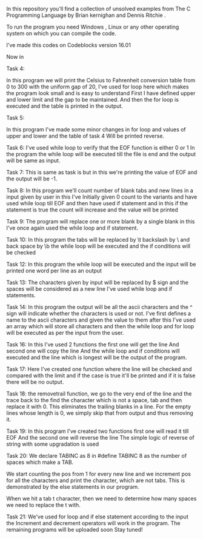 
In this repository you'll find a collection of unsolved examples from The C Programming Language by Brian kernighan and Dennis Ritchie .

To run the program you need Windows , Linux or any other operating system on which you can compile the code.

I've made this codes on Codeblocks version 16.01


Now in

Task 4:

In this program we will print the Celsius to Fahrenheit conversion table from 0 to 300 with the uniform gap of 20,
I've used for loop here which makes the program look small and is easy to understand
First I have defined upper and lower limit and the gap to be maintained.
And then the for loop is executed and the table is printed in the output.

Task 5:

In this program I've made some minor changes in for loop and values of upper and lower and the table of task 4
Will be printed reverse.

Task 6:
I've used while loop to verify that the EOF function is either 0 or 1
In the program the while loop will be executed till the file is end and the output will be same as input.


Task 7:
This is same as task is but in this we're printing the value of EOF and the output will be -1.

Task 8:
In this program we'll count number of blank tabs and new lines in a input given by user in this I've 
Initially given 0 count to the variants and have used while loop till EOF and then have used if statement and in this if the statement is true the count will increase and the value will be printed


Task 9:
The program will replace one or more blank by a single blank in this I've once again used the while loop and if statement.


Task 10:
In this program the tabs will be replaced by \t backslash by \\ and back space by \b the while loop will be executed and the if conditions will be checked



Task 12:
In this program the while loop will be executed and the input will be printed one word per line as an output

Task 13:
The characters given by input will be replaced by $ sign and the spaces will be considered as a new line
I've used while loop and if statements.

Task 14:
In this program the output will be all the ascii characters and the ^ sign will indicate whether the characters is used or not.
I've first defines a name to the ascii characters and given the value to them after this I've used an array which will store all characters and then the while loop and for loop will be executed as per the input from the user.

Task 16:
In this  I've used 2 functions the first one will get the line
And second one will copy the line 
And the while loop and if conditions will executed and the line which is longest will be the output of the program.


Task 17:
Here I've created one function where the line will be checked and compared with the limit and if the case is true it'll be printed and if it is false there will be no output. 

Task 18:
the removetrail function, we go to the very end of the line and the trace back to the find the character which is not a space, tab and then replace it with 0. This eliminates the trailing blanks in a line. For the empty lines whose length is 0, we simply skip that from output and thus removing it.


Task 19:
In this program I've created two functions first one will read it till EOF
And the second one will reverse the line
The simple logic of reverse of string with some upgradation is used

Task 20:
We declare TABINC as 8 in #define TABINC 8 as the number of spaces which make a TAB.

We start counting the pos from 1 for every new line and we increment pos for all the characters and print the character, which are not tabs. This is demonstrated by the else statements in our program.

When we hit a tab t character, then we need to determine how many spaces we need to replace the t with.

Task 21:
We've used for loop and if else statement according to the input the
Increment and decrement operators will work in the program. 
The remaining programs will be uploaded soon
Stay tuned!
